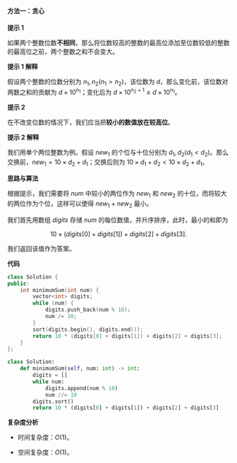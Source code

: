 #### 方法一：贪心

**提示 $1$**

如果两个整数位数**不相同**，那么将位数较高的整数的最高位添加至位数较低的整数的最高位之前，两个整数之和不会变大。

**提示 $1$ 解释**

假设两个整数的位数分别为 $n_1, n_2 (n_1 > n_2)$，该位数为 $d$，那么变化前，该位数对两数之和的贡献为 $d \times 10^{n_1}$；变化后为 $d \times 10^{n_2+1} \le d \times 10^{n_1}$。

**提示 $2$**

在不改变位数的情况下，我们应当把**较小的数值放在较高位**。

**提示 $2$ 解释**

我们用单个两位整数为例。假设 $\textit{new}_1$ 的个位与十位分别为 $d_1, d_2 (d_1 < d_2)$。那么交换前，$\textit{new}_1 = 10 \times d_2 + d_1$；交换后则为 $10 \times d_1 + d_2 < 10 \times d_2 + d_1$。

**思路与算法**

根据提示，我们需要将 $\textit{num}$ 中较小的两位作为 $\textit{new}_1$ 和 $\textit{new}_2$ 的十位，而将较大的两位作为个位，这样可以使得 $\textit{new}_1 + \textit{new}_2$ 最小。

我们首先用数组 $\textit{digits}$ 存储 $\textit{num}$ 的每位数值，并升序排序，此时，最小的和即为 

$$
10 \times (\textit{digits}[0] + \textit{digits}[1]) + \textit{digits}[2] + \textit{digits}[3].
$$

我们返回该值作为答案。

**代码**

```C++ [sol1-C++]
class Solution {
public:
    int minimumSum(int num) {
        vector<int> digits;
        while (num) {
            digits.push_back(num % 10);
            num /= 10;
        }
        sort(digits.begin(), digits.end());
        return 10 * (digits[0] + digits[1]) + digits[2] + digits[3];
    }
};
```


```Python [sol1-Python3]
class Solution:
    def minimumSum(self, num: int) -> int:
        digits = []
        while num:
            digits.append(num % 10)
            num //= 10
        digits.sort()
        return 10 * (digits[0] + digits[1]) + digits[2] + digits[3]
```


**复杂度分析**

- 时间复杂度：$O(1)$。

- 空间复杂度：$O(1)$。